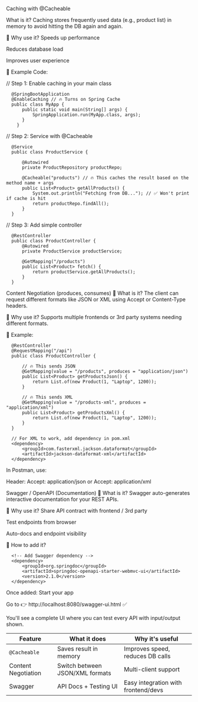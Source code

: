 Caching with @Cacheable

What is it?
Caching stores frequently used data (e.g., product list) in memory to avoid hitting the DB again and again.

🔹 Why use it?
Speeds up performance

Reduces database load

Improves user experience

🔹 Example Code:


// Step 1: Enable caching in your main class
   

      @SpringBootApplication
      @EnableCaching // 🔥 Turns on Spring Cache
      public class MyApp {
          public static void main(String[] args) {
              SpringApplication.run(MyApp.class, args);
          }
        }

// Step 2: Service with @Cacheable
     
      @Service
      public class ProductService {
      
          @Autowired
          private ProductRepository productRepo;
      
          @Cacheable("products") // 🔥 This caches the result based on the method name + args
          public List<Product> getAllProducts() {
              System.out.println("Fetching from DB..."); // ✅ Won't print if cache is hit
              return productRepo.findAll();
          }
      }

// Step 3: Add simple controller
      
      
      @RestController
      public class ProductController {
          @Autowired
          private ProductService productService;
      
          @GetMapping("/products")
          public List<Product> fetch() {
              return productService.getAllProducts();
          }
      }


Content Negotiation (produces, consumes)
🔹 What is it?
The client can request different formats like JSON or XML using Accept or Content-Type headers.

🔹 Why use it?
Supports multiple frontends or 3rd party systems needing different formats.

🔹 Example:

      @RestController
      @RequestMapping("/api")
      public class ProductController {
      
          // 🔥 This sends JSON
          @GetMapping(value = "/products", produces = "application/json")
          public List<Product> getProductsJson() {
              return List.of(new Product(1, "Laptop", 1200));
          }
      
          // 🔥 This sends XML
          @GetMapping(value = "/products-xml", produces = "application/xml")
          public List<Product> getProductsXml() {
              return List.of(new Product(1, "Laptop", 1200));
          }
      }
      
      // For XML to work, add dependency in pom.xml
      <dependency>
          <groupId>com.fasterxml.jackson.dataformat</groupId>
          <artifactId>jackson-dataformat-xml</artifactId>
      </dependency>
In Postman, use:

Header: Accept: application/json or Accept: application/xml



Swagger / OpenAPI (Documentation)
🔹 What is it?
Swagger auto-generates interactive documentation for your REST APIs.

🔹 Why use it?
Share API contract with frontend / 3rd party

Test endpoints from browser

Auto-docs and endpoint visibility

🔹 How to add it?

      <!-- Add Swagger dependency -->
      <dependency>
          <groupId>org.springdoc</groupId>
          <artifactId>springdoc-openapi-starter-webmvc-ui</artifactId>
          <version>2.1.0</version>
      </dependency>


Once added:
Start your app

Go to 👉 http://localhost:8080/swagger-ui.html ✅

You'll see a complete UI where you can test every API with input/output shown.


| Feature             | What it does                    | Why it's useful                     |
| ------------------- | ------------------------------- | ----------------------------------- |
| `@Cacheable`        | Saves result in memory          | Improves speed, reduces DB calls    |
| Content Negotiation | Switch between JSON/XML formats | Multi-client support                |
| Swagger             | API Docs + Testing UI           | Easy integration with frontend/devs |


